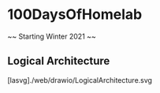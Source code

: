 # 100DaysOfHomelab
~~ Starting Winter 2021 ~~

## Logical Architecture
[lasvg]./web/drawio/LogicalArchitecture.svg
